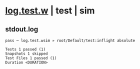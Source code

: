# [log.test.w](../../../../../../tests/sdk_tests/math/log.test.w) | test | sim

## stdout.log
```log
pass ─ log.test.wsim » root/Default/test:inflight absolute

Tests 1 passed (1)
Snapshots 1 skipped
Test Files 1 passed (1)
Duration <DURATION>
```

